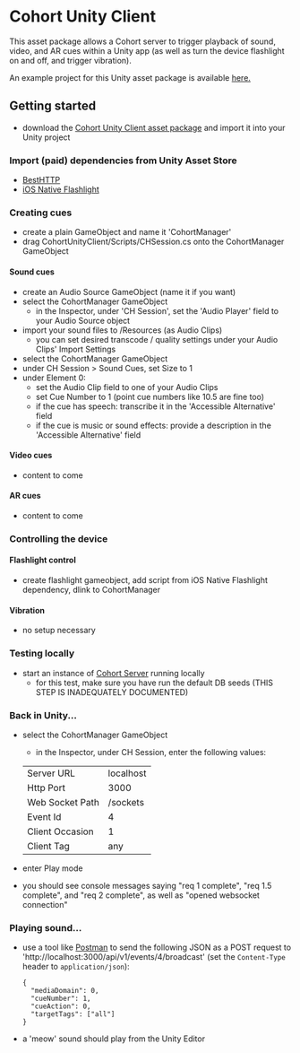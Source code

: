 # Cohort Unity Client

This asset package allows a Cohort server to trigger playback of sound, video, and AR cues within a Unity app (as well as turn the device flashlight on and off, and trigger vibration).

An example project for this Unity asset package is available [here.](https://github.com/jakemoves/cohort-unity-client-demo)

## Getting started
- download the [Cohort Unity Client asset package]() and import it into your Unity project

### Import (paid) dependencies from Unity Asset Store
- [BestHTTP](https://assetstore.unity.com/packages/tools/network/best-http-10872)
- [iOS Native Flashlight](https://assetstore.unity.com/packages/tools/integration/ios-native-flashlight-129556)

### Creating cues
- create a plain GameObject and name it 'CohortManager'
- drag CohortUnityClient/Scripts/CHSession.cs onto the CohortManager GameObject

#### Sound cues
- create an Audio Source GameObject (name it if you want)
- select the CohortManager GameObject
  - in the Inspector, under 'CH Session', set the 'Audio Player' field to your Audio Source object
- import your sound files to /Resources (as Audio Clips)
  - you can set desired transcode / quality settings under your Audio Clips' Import Settings
- select the CohortManager GameObject
- under CH Session > Sound Cues, set Size to 1
- under Element 0:
  - set the Audio Clip field to one of your Audio Clips
  - set Cue Number to 1 (point cue numbers like 10.5 are fine too)
  - if the cue has speech: transcribe it in the 'Accessible Alternative' field
  - if the cue is music or sound effects: provide a description in the 'Accessible Alternative' field

#### Video cues
- content to come

#### AR cues
- content to come

### Controlling the device
#### Flashlight control
- create flashlight gameobject, add script from iOS Native Flashlight dependency, dlink to CohortManager
#### Vibration
- no setup necessary

### Testing locally
- start an instance of [Cohort Server](https://github.com/jakemoves/cohort-server) running locally
  - for this test, make sure you have run the default DB seeds (THIS STEP IS INADEQUATELY DOCUMENTED)

### Back in Unity...
- select the CohortManager GameObject
  - in the Inspector, under CH Session, enter the following values:

  | | |
  |-|-|
  | Server URL      | localhost                             |
  | Http Port       | 3000                                  |
  | Web Socket Path | /sockets                              |
  | Event Id        | 4                                     |
  | Client Occasion | 1                                     |
  | Client Tag      | any                                   |

- enter Play mode
- you should see console messages saying "req 1 complete", "req 1.5 complete", and "req 2 complete", as well as "opened websocket connection"

### Playing sound...
- use a tool like [Postman](https://www.getpostman.com) to send the following JSON as a POST request to 'http://localhost:3000/api/v1/events/4/broadcast' (set the `Content-Type` header to `application/json`): 
  ```
  {
    "mediaDomain": 0,
    "cueNumber": 1,
    "cueAction": 0,
    "targetTags": ["all"]
  }
  ```
- a 'meow' sound should play from the Unity Editor